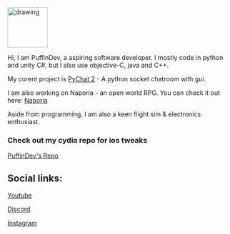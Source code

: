 <img src="https://avatars0.githubusercontent.com/u/62402318?s=460&u=1a203631ca3c77510ba2d45d0876ccf4b51c3f25&v=4" alt="drawing" width="90"/>

Hi, I am PuffinDev, a aspiring software developer. I mostly code in python and unity C#, but I also use objective-C, java and C++.

My curent project is [PyChat 2](https://github.com/puffindev/pychat2) - A python socket chatroom with gui.

I am also working on Naporia - an open world RPG. You can check it out here: [Naporia](https://www.youtube.com/watch?v=ybm0cRtNtak&t=48s)

Aside from programming, I am also a keen flight sim & electronics enthusiast.




### Check out my cydia repo for ios tweaks

[PuffinDev's Repo](https://puffindev.github.io/repo/index.html)





## Social links:

[Youtube](https://www.youtube.com/channel/UCZXpvhJqJjFLrQztQnn5nlQ/)

[Discord](https://discord.gg/QMWdWefJNB)

[Instagram](https://www.instagram.com/puffin.dev/)
